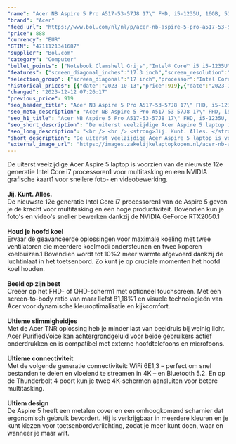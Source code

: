 ```yaml
---
"name": "Acer NB Aspire 5 Pro A517-53-57J8 17\" FHD, i5-1235U, 16GB, 512GB, W11P"
"brand": "Acer"
"feed_url": "https://www.bol.com/nl/nl/p/acer-nb-aspire-5-pro-a517-53-57j8-17-fhd-i5-1235u-16gb-512gb-w11p/9300000123678142"
"price": 888
"currency": "EUR"
"GTIN": "4711121341687"
"supplier": "Bol.com"
"category": "Computer"
"bullet_points": ["Notebook Clamshell Grijs","Intel® Core™ i5 i5-1235U","43,9 cm (17.3\") Full HD 1920 x 1080 Pixels IPS LED backlight 16:9","16 GB DDR4-SDRAM 2 x 8 GB","512 GB SSD","Intel Iris Xe Graphics","Wi-Fi 6 (802.11ax) Ethernet LAN 10,1000,100 Mbit/s Bluetooth 5.1","Lithium-Ion (Li-Ion) 50 Wh 8 uur 65 W","Windows 11 Pro 64-bit"]
"features": {"screen_diagonal_inches":"17.3 inch","screen_resolution":"1920 x 1080 Pixels","processor_family":"Intel® Core™ i5","memory_size":"16 GB","memory_type":"DDR4-SDRAM","total_storage_space":"512 GB","operating_system":"Windows 11 Pro","battery_capacity":"50 Wh","width":"402,1 mm","depth":"258,9 mm","height":"19,9 mm","weight":"2,2 kg","graphics_card":"Intel Iris Xe Graphics"}
"selection_group": {"screen_diagonal":"17 inch","processor":"Intel Core i5","changed_price_past_3_days":true,"product_family":"Aspire"}
"historical_prices": [{"date":"2023-10-13","price":919},{"date":"2023-12-12","price":888}]
"changed": "2023-12-12 07:26:17"
"previous_price": 919
"seo_header_title": "Acer NB Aspire 5 Pro A517-53-57J8 17\" FHD, i5-1235U, 16GB, 512GB, W11P"
"seo_meta_description": "Acer NB Aspire 5 Pro A517-53-57J8 17\" FHD, i5-1235U, 16GB, 512GB, W11P"
"seo_h1_title": "Acer NB Aspire 5 Pro A517-53-57J8 17\" FHD, i5-1235U, 16GB, 512GB, W11P"
"seo_short_description": "De uiterst veelzijdige Acer Aspire 5 laptop is voorzien van de nieuwste 12e generatie Intel Core i7 processoren1 voor multitasking en een NVIDIA grafische kaart1 voor snellere foto- en videobewerking."
"seo_long_description": "<br /> <br /> <strong>Jij. Kunt. Alles. </strong> <br />De nieuwste 12e generatie Intel Core i7 processoren1 van de Aspire 5 geven je de kracht voor multitasking en een hoge productiviteit. Bovendien kun je foto's en video's sneller bewerken dankzij de NVIDIA GeForce RTX2050. 1 <br /> <br /> <strong>Houd je hoofd koel</strong> <br />Ervaar de geavanceerde oplossingen voor maximale koeling met twee ventilatoren die meerdere koelmodi ondersteunen en twee koperen koelbuizen. 1 Bovendien wordt tot 10%2 meer warmte afgevoerd dankzij de luchtinlaat in het toetsenbord. Zo kunt je op cruciale momenten het hoofd koel houden. <br /> <br /> <strong>Beeld op zijn best</strong> <br />Creëer op het FHD- of QHD-scherm1 met optioneel touchscreen. Met een screen-to-body ratio van maar liefst 81,18%1 en visuele technologieën van Acer voor dynamische kleuroptimalisatie en kijkcomfort. <br /> <br /> <strong>Ultieme slimmigheidjes</strong> <br />Met de Acer TNR oplossing heb je minder last van beeldruis bij weinig licht. Acer PurifiedVoice kan achtergrondgeluid voor beide gebruikers actief onderdrukken en is compatibel met externe hoofdtelefoons en microfoons. <br /> <br /> <strong>Ultieme connectiviteit</strong> <br />Met de volgende generatie connectiviteit: WiFi 6E1,3 – perfect om snel bestanden te delen en vloeiend te streamen in 4K – en Bluetooth 5. 2. En op de Thunderbolt 4 poort kun je twee 4K-schermen aansluiten voor betere multitasking. <br /> <br /> <strong>Ultiem design</strong> <br />De Aspire 5 heeft een metalen cover en een omhoogkomend scharnier dat ergonomisch gebruik bevordert. Hij is verkrijgbaar in meerdere kleuren en je kunt kiezen voor toetsenbordverlichting, zodat je meer kunt doen, waar en wanneer je maar wilt. <br />"
"short_description": "De uiterst veelzijdige Acer Aspire 5 laptop is voorzien van de nieuwste 12e generatie Intel Core i7 processoren1 voor multitasking en een NVIDIA grafische kaart1 voor snellere foto- en videobewerking. Jij. Kunt. Alles. De nieuwste 12e generatie Intel Core i7 processoren1 van de Aspire 5 geven je de kracht voor multitasking en een hoge productiviteit. Bovendien kun je foto's en video's sneller bewerken dankzij de NVIDIA GeForce RTX2050.1 Houd je hoofd koel Ervaar de geavanceerde oplossingen voor maximale koeling met twee ventilatoren die meerdere koelmodi ondersteunen en twee koperen koelbuizen.1 Bovendien wordt tot 10%2 meer warmte afgevoerd dankzij de luchtinlaat in het toetsenbord. Zo kunt je op cruciale momenten het hoofd koel houden. Beeld op zijn best Creëer op het FHD- of QHD-scherm1 met optioneel touchscreen. Met een screen-to-body ratio van maar liefst 81,18%1 en visuele technologieën van Acer voor dynamische kleuroptimalisatie en kijkcomfort. Ultieme slimmigheidjes Met de Acer TNR oplossing heb je minder last van beeldruis bij weinig licht. Acer PurifiedVoice kan achtergrondgeluid voor beide gebruikers actief onderdrukken en is compatibel met externe hoofdtelefoons en microfoons. Ultieme connectiviteit Met de volgende generatie connectiviteit: WiFi 6E1,3 – perfect om snel bestanden te delen en vloeiend te streamen in 4K – en Bluetooth 5.2. En op de Thunderbolt 4 poort kun je twee 4K-schermen aansluiten voor betere multitasking. Ultiem design De Aspire 5 heeft een metalen cover en een omhoogkomend scharnier dat ergonomisch gebruik bevordert. Hij is verkrijgbaar in meerdere kleuren en je kunt kiezen voor toetsenbordverlichting, zodat je meer kunt doen, waar en wanneer je maar wilt."
"external_image_url": "https://images.zakelijkelaptopkopen.nl/acer-nb-aspire-5-pro-a517-53-57j8-17-fhd-i5-1235u-16gb-512gb-w11p.webp"
---
```


De uiterst veelzijdige Acer Aspire 5 laptop is voorzien van de nieuwste 12e generatie Intel Core i7 processoren1 voor multitasking en een NVIDIA grafische kaart1 voor snellere foto- en videobewerking. <br /> <br /> <strong>Jij. Kunt. Alles.</strong> <br />De nieuwste 12e generatie Intel Core i7 processoren1 van de Aspire 5 geven je de kracht voor multitasking en een hoge productiviteit. Bovendien kun je foto's en video's sneller bewerken dankzij de NVIDIA GeForce RTX2050.1 <br /> <br /> <strong>Houd je hoofd koel</strong> <br />Ervaar de geavanceerde oplossingen voor maximale koeling met twee ventilatoren die meerdere koelmodi ondersteunen en twee koperen koelbuizen.1 Bovendien wordt tot 10%2 meer warmte afgevoerd dankzij de luchtinlaat in het toetsenbord. Zo kunt je op cruciale momenten het hoofd koel houden. <br /> <br /> <strong>Beeld op zijn best</strong> <br />Creëer op het FHD- of QHD-scherm1 met optioneel touchscreen. Met een screen-to-body ratio van maar liefst 81,18%1 en visuele technologieën van Acer voor dynamische kleuroptimalisatie en kijkcomfort. <br /> <br /> <strong>Ultieme slimmigheidjes</strong> <br />Met de Acer TNR oplossing heb je minder last van beeldruis bij weinig licht. Acer PurifiedVoice kan achtergrondgeluid voor beide gebruikers actief onderdrukken en is compatibel met externe hoofdtelefoons en microfoons. <br /> <br /> <strong>Ultieme connectiviteit</strong> <br />Met de volgende generatie connectiviteit: WiFi 6E1,3 – perfect om snel bestanden te delen en vloeiend te streamen in 4K – en Bluetooth 5.2. En op de Thunderbolt 4 poort kun je twee 4K-schermen aansluiten voor betere multitasking. <br /> <br /> <strong>Ultiem design</strong> <br />De Aspire 5 heeft een metalen cover en een omhoogkomend scharnier dat ergonomisch gebruik bevordert. Hij is verkrijgbaar in meerdere kleuren en je kunt kiezen voor toetsenbordverlichting, zodat je meer kunt doen, waar en wanneer je maar wilt. <br />